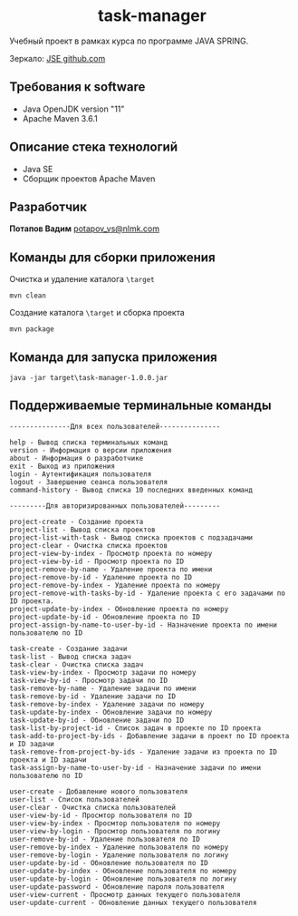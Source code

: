 <h1 align="center">task-manager</h1>

Учебный проект в рамках курса по программе JAVA SPRING.

Зеркало: [JSE github.com](https://github.com/KOPTEC-PRGM/jse)

## Требования к software

* Java OpenJDK version "11"
* Apache Maven 3.6.1

## Описание стека технологий

* Java SE 
* Сборщик проектов Apache Maven

## Разработчик

**Потапов Вадим** potapov_vs@nlmk.com

## Команды для сборки приложения

Очистка и удаление каталога `\target`
```
mvn clean
```
Создание каталога `\target` и сборка проекта
```
mvn package
```
## Команда для запуска приложения

```
java -jar target\task-manager-1.0.0.jar
```

## Поддерживаемые терминальные команды

```
---------------Для всех пользователей---------------

help - Вывод списка терминальных команд
version - Информация о версии приложения
about - Информация о разработчике
exit - Выход из приложения
login - Аутентификация пользователя
logout - Завершение сеанса пользователя
command-history - Вывод списка 10 последних введенных команд

---------Для авторизированных пользователей---------

project-create - Создание проекта
project-list - Вывод списка проектов
project-list-with-task - Вывод списка проектов с подзадачами
project-clear - Очистка списка проектов
project-view-by-index - Просмотр проекта по номеру
project-view-by-id - Просмотр проекта по ID
project-remove-by-name - Удаление проекта по имени
project-remove-by-id - Удаление проекта по ID
project-remove-by-index - Удаление проекта по номеру
project-remove-with-tasks-by-id - Удаление проекта с его задачами по ID проекта.
project-update-by-index - Обновление проекта по номеру
project-update-by-id - Обновление проекта по ID
project-assign-by-name-to-user-by-id - Назначение проекта по имени пользователю по ID

task-create - Создание задачи
task-list - Вывод списка задач
task-clear - Очистка списка задач
task-view-by-index - Просмотр задачи по номеру
task-view-by-id - Просмотр задачи по ID
task-remove-by-name - Удаление задачи по имени
task-remove-by-id - Удаление задачи по ID
task-remove-by-index - Удаление задачи по номеру
task-update-by-index - Обновление задачи по номеру
task-update-by-id - Обновление задачи по ID
task-list-by-project-id - Список задач в проекте по ID проекта
task-add-to-project-by-ids - Добавление задачи в проект по ID проекта и ID задачи
task-remove-from-project-by-ids - Удаление задачи из проекта по ID проекта и ID задачи
task-assign-by-name-to-user-by-id - Назначение задачи по имени пользователю по ID

user-create - Добавление нового пользователя
user-list - Список пользователей
user-clear - Очистка списка пользователей
user-view-by-id - Просмтор пользователя по ID
user-view-by-index - Просмтор пользователя по номеру
user-view-by-login - Просмтор пользователя по логину
user-remove-by-id - Удаление пользователя по ID
user-remove-by-index - Удаление пользователя по номеру
user-remove-by-login - Удаление пользователя по логину
user-update-by-id - Обновление пользователя по ID
user-update-by-index - Обновление пользователя по номеру
user-update-by-login - Обновление пользователя по логину
user-update-password - Обновление пароля пользователя
user-view-current - Просмотр данных текущего пользователя
user-update-current - Обновление данных текущего пользователя
```
